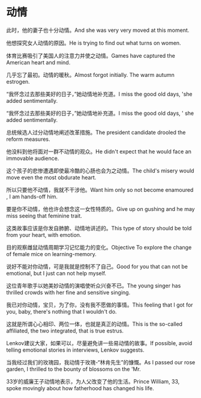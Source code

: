 # 动情

<p><span class="chinese">此时，他的妻子也十分动情。</span><span class="english">And she was very very moved at this moment.</span></p>

<p><span class="chinese">他想探究女人动情的原因。</span><span class="english">He is trying to find out what turns  on women.</span></p>

<p><span class="chinese">体育比赛吸引了美国人的注意力并使之动情。</span><span class="english">Games have captured the American heart and mind.</span></p>

<p><span class="chinese">几乎忘了最初。动情的暖秋。</span><span class="english">Almost forgot initially. The warm autumn estrogen.</span></p>

<p><span class="chinese">“我怀念过去那些美好的日子，”她动情地补充道。</span><span class="english">I miss the good old days, 'she added sentimentally.</span></p>

<p><span class="chinese">“我怀念过去那些美好的日子，”她动情地补充道。</span><span class="english">I miss the good old days, ' she added sentimentally.</span></p>

<p><span class="chinese">总统候选人过分动情地阐述改革措施。</span><span class="english">The president candidate drooled the reform measures.</span></p>

<p><span class="chinese">他没料到他将面对一群不动情的观众。</span><span class="english">He didn't expect that he would face an immovable audience.</span></p>

<p><span class="chinese">这个孩子的悲惨遭遇即使最冷酷的心肠也会为之动情。</span><span class="english">The child's misery would move even the most obdurate heart.</span></p>

<p><span class="chinese">所以只要他不动情，我就不干涉他。</span><span class="english">Want him only so not become enamoured , I am hands-off him.</span></p>

<p><span class="chinese">要是你不动情，他也许会想念这一女性特质的。</span><span class="english">Give up on gushing and he may miss seeing that feminine trait.</span></p>

<p><span class="chinese">这类故事应该是你发自肺腑、动情地讲述的。</span><span class="english">This type of story should be told from your heart, with emotion.</span></p>

<p><span class="chinese">目的观察雌鼠动情周期学习记忆能力的变化。</span><span class="english">Objective To explore the change of female mice on learning-memory.</span></p>

<p><span class="chinese">说好不能对你动情，可是我就是控制不了自己。</span><span class="english">Good for you that can not be emotional, but I just can not help myself.</span></p>

<p><span class="chinese">这位青年歌手以她美妙动情的演唱使听众兴奋不已。</span><span class="english">The young singer has thrilled crowds with her fine and sensitive singing.</span></p>

<p><span class="chinese">我已对你动情，宝贝，为了你，没有我不愿做的事情。</span><span class="english">This feeling that I got for you, baby, there's nothing that I wouldn't do.</span></p>

<p><span class="chinese">这就是所谓心心相印、两位一体，也就是真正的动情。</span><span class="english">This is the so-called affiliated, the two integrated, that is true estrus.</span></p>

<p><span class="chinese">Lenkov建议大家，如果可以，尽量避免讲一些易动情的故事。</span><span class="english">If possible, avoid telling emotional stories in interviews, Lenkov suggests.</span></p>

<p><span class="chinese">当我经过我们的玫瑰园，我动情于玫瑰-“林肯先生”的慷慨。</span><span class="english">As I passed our rose garden, I thrilled to the bounty of blossoms on the 'Mr.</span></p>

<p><span class="chinese">33岁的威廉王子动情地表示，为人父改变了他的生活。</span><span class="english">Prince William, 33, spoke movingly about how fatherhood has changed his life.</span></p>

